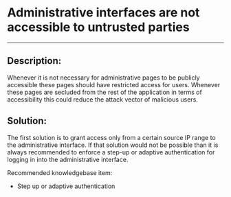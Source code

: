 # Administrative interfaces are not accessible to untrusted parties
-------

## Description:

Whenever it is not necessary for administrative pages to be publicly accessible these
pages should have restricted access for users. Whenever these pages are secluded from the rest
of the application in terms of accessibility this could reduce the attack vector of malicious users.

## Solution:

The first solution is to grant access only from a certain source IP range to the
administrative interface. If that solution would not be possible than it is always recommended
to enforce a step-up or adaptive authentication for logging in into the administrative interface.

Recommended knowledgebase item:

- Step up or adaptive authentication
